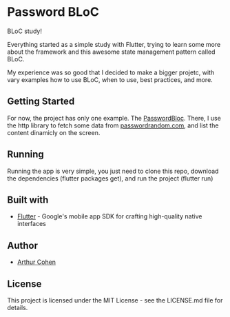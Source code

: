 # Password BLoC

BLoC study!

Everything started as a simple study with Flutter, trying to learn some more about the framework and this awesome state management pattern called BLoC.

My experience was so good that I decided to make a bigger projetc, with vary examples how to use BLoC, when to use, best practices, and more.

## Getting Started

For now, the project has only one example. The [PasswordBloc](lib/blocs/password/password_bloc.dart). There, I use the http library to fetch some data from [passwordrandom.com](https://www.passwordrandom.com), and list the content dinamicly on the screen.

## Running

Running the app is very simple, you just need to clone this repo, download the dependencies (flutter packages get), and run the project (flutter run)

## Built with

* [Flutter](https://github.com/flutter/flutter) - Google's mobile app SDK for crafting high-quality native interfaces

## Author

* [Arthur Cohen](www.forcohen.com)

## License

This project is licensed under the MIT License - see the LICENSE.md file for details.

